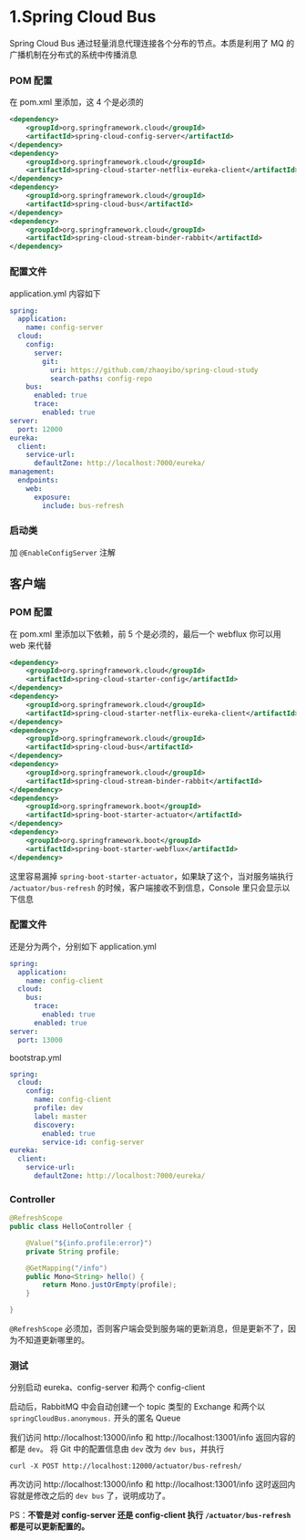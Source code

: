 # 1.Spring Cloud Bus

Spring Cloud Bus 通过轻量消息代理连接各个分布的节点。本质是利用了 MQ 的广播机制在分布式的系统中传播消息

### POM 配置

在 pom.xml 里添加，这 4 个是必须的

```xml
<dependency>
    <groupId>org.springframework.cloud</groupId>
    <artifactId>spring-cloud-config-server</artifactId>
</dependency>
<dependency>
    <groupId>org.springframework.cloud</groupId>
    <artifactId>spring-cloud-starter-netflix-eureka-client</artifactId>
</dependency>
<dependency>
    <groupId>org.springframework.cloud</groupId>
    <artifactId>spring-cloud-bus</artifactId>
</dependency>
<dependency>
    <groupId>org.springframework.cloud</groupId>
    <artifactId>spring-cloud-stream-binder-rabbit</artifactId>
</dependency>
```

### 配置文件

application.yml 内容如下

```yaml
spring:
  application:
    name: config-server
  cloud:
    config:
      server:
        git:
          uri: https://github.com/zhaoyibo/spring-cloud-study
          search-paths: config-repo
    bus:
      enabled: true
      trace:
        enabled: true
server:
  port: 12000
eureka:
  client:
    service-url:
      defaultZone: http://localhost:7000/eureka/
management:
  endpoints:
    web:
      exposure:
        include: bus-refresh
```

### 启动类

加 `@EnableConfigServer` 注解

## 客户端

### POM 配置

在 pom.xml 里添加以下依赖，前 5 个是必须的，最后一个 webflux 你可以用 web 来代替

```xml
<dependency>
    <groupId>org.springframework.cloud</groupId>
    <artifactId>spring-cloud-starter-config</artifactId>
</dependency>
<dependency>
    <groupId>org.springframework.cloud</groupId>
    <artifactId>spring-cloud-starter-netflix-eureka-client</artifactId>
</dependency>
<dependency>
    <groupId>org.springframework.cloud</groupId>
    <artifactId>spring-cloud-bus</artifactId>
</dependency>
<dependency>
    <groupId>org.springframework.cloud</groupId>
    <artifactId>spring-cloud-stream-binder-rabbit</artifactId>
</dependency>
<dependency>
    <groupId>org.springframework.boot</groupId>
    <artifactId>spring-boot-starter-actuator</artifactId>
</dependency>
<dependency>
    <groupId>org.springframework.boot</groupId>
    <artifactId>spring-boot-starter-webflux</artifactId>
</dependency>
```

这里容易漏掉 `spring-boot-starter-actuator`，如果缺了这个，当对服务端执行 `/actuator/bus-refresh` 的时候，客户端接收不到信息，Console 里只会显示以下信息

### 配置文件

还是分为两个，分别如下
application.yml

```yaml
spring:
  application:
    name: config-client
  cloud:
    bus:
      trace:
        enabled: true
      enabled: true
server:
  port: 13000
```

bootstrap.yml

```yaml
spring:
  cloud:
    config:
      name: config-client
      profile: dev
      label: master
      discovery:
        enabled: true
        service-id: config-server
eureka:
  client:
    service-url:
      defaultZone: http://localhost:7000/eureka/
```

### Controller

```java
@RefreshScope
public class HelloController {

    @Value("${info.profile:error}")
    private String profile;

    @GetMapping("/info")
    public Mono<String> hello() {
        return Mono.justOrEmpty(profile);
    }

}
```

`@RefreshScope` 必须加，否则客户端会受到服务端的更新消息，但是更新不了，因为不知道更新哪里的。

### 测试

分别启动 eureka、config-server 和两个 config-client

启动后，RabbitMQ 中会自动创建一个 topic 类型的 Exchange 和两个以 `springCloudBus.anonymous.` 开头的匿名 Queue

我们访问 http://localhost:13000/info 和 http://localhost:13001/info 返回内容的都是 `dev`。
将 Git 中的配置信息由 `dev` 改为 `dev bus`，并执行

```
curl -X POST http://localhost:12000/actuator/bus-refresh/
```

再次访问 http://localhost:13000/info 和 http://localhost:13001/info 这时返回内容就是修改之后的 `dev bus` 了，说明成功了。

PS：**不管是对 config-server 还是 config-client 执行 `/actuator/bus-refresh` 都是可以更新配置的。**